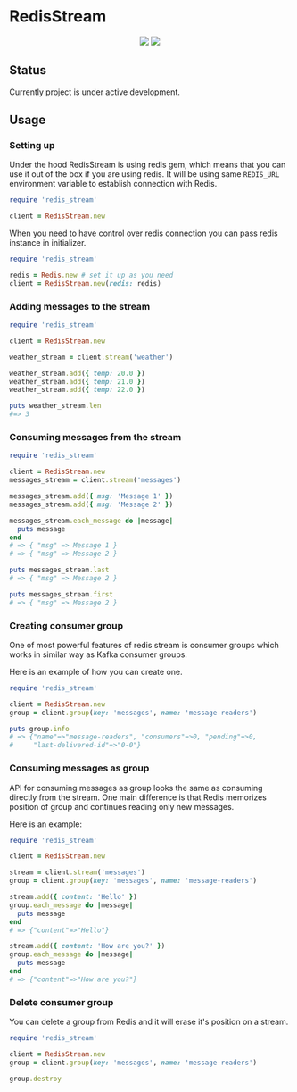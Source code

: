 # RedisStream

<p align="center">
  <a href="https://codeclimate.com/github/tomorrowhq/redis-stream/maintainability"><img src="https://api.codeclimate.com/v1/badges/73f0d460cf35b758e624/maintainability" /></a>
  <a href="https://codeclimate.com/github/tomorrowhq/redis-stream/test_coverage"><img src="https://api.codeclimate.com/v1/badges/73f0d460cf35b758e624/test_coverage" /></a>
</p>

## Status

Currently project is under active development.

## Usage

### Setting up

Under the hood RedisStream is using redis gem, which means that you can use it
out of the box if you are using redis. It will be using same `REDIS_URL`
environment variable to establish connection with Redis.

```ruby
require 'redis_stream'

client = RedisStream.new
```

When you need to have control over redis connection you can pass redis instance
in initializer.

```ruby
require 'redis_stream'

redis = Redis.new # set it up as you need
client = RedisStream.new(redis: redis)
```

### Adding messages to the stream

```ruby
require 'redis_stream'

client = RedisStream.new

weather_stream = client.stream('weather')

weather_stream.add({ temp: 20.0 })
weather_stream.add({ temp: 21.0 })
weather_stream.add({ temp: 22.0 })

puts weather_stream.len
#=> 3
```

### Consuming messages from the stream

```ruby
require 'redis_stream'

client = RedisStream.new
messages_stream = client.stream('messages')

messages_stream.add({ msg: 'Message 1' })
messages_stream.add({ msg: 'Message 2' })

messages_stream.each_message do |message|
  puts message
end
# => { "msg" => Message 1 }
# => { "msg" => Message 2 }

puts messages_stream.last
# => { "msg" => Message 2 }

puts messages_stream.first
# => { "msg" => Message 2 }
```

### Creating consumer group

One of most powerful features of redis stream is consumer groups which works in
similar way as Kafka consumer groups.

Here is an example of how you can create one.
```ruby
require 'redis_stream'

client = RedisStream.new
group = client.group(key: 'messages', name: 'message-readers')

puts group.info
# => {"name"=>"message-readers", "consumers"=>0, "pending"=>0,
#     "last-delivered-id"=>"0-0"}
```

### Consuming messages as group

API for consuming messages as group looks the same as consuming directly from
the stream. One main difference is that Redis memorizes position of group and
continues reading only new messages.

Here is an example:
```ruby
require 'redis_stream'

client = RedisStream.new

stream = client.stream('messages')
group = client.group(key: 'messages', name: 'message-readers')

stream.add({ content: 'Hello' })
group.each_message do |message|
  puts message
end
# => {"content"=>"Hello"}

stream.add({ content: 'How are you?' })
group.each_message do |message|
  puts message
end
# => {"content"=>"How are you?"}
```

### Delete consumer group

You can delete a group from Redis and it will erase it's position on a stream.

```ruby
require 'redis_stream'

client = RedisStream.new
group = client.group(key: 'messages', name: 'message-readers')

group.destroy
```
